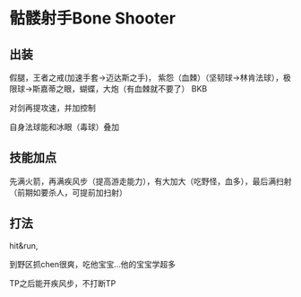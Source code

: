# 骷髅射手Bone Shooter

## 出装
假腿，王者之戒(加速手套->迈达斯之手)，
紫怨（血棘）（坚韧球->林肯法球），极限球->斯嘉蒂之眼，蝴蝶，大炮（有血棘就不要了）
BKB

对剑再提攻速，并加控制

自身法球能和冰眼（毒球）叠加

## 技能加点
先满火箭，再满疾风步（提高游走能力），有大加大（吃野怪，血多），最后满扫射
（前期如要杀人，可提前加扫射）

## 打法
hit&run,

到野区抓chen很爽，吃他宝宝…他的宝宝学超多

TP之后能开疾风步，不打断TP